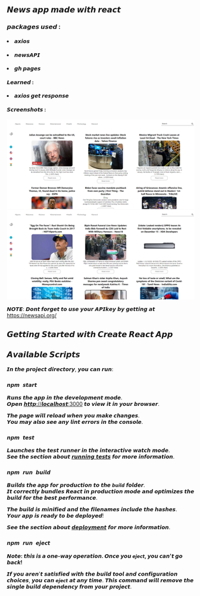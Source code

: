 ## 𝙉𝙚𝙬𝙨 𝙖𝙥𝙥 𝙢𝙖𝙙𝙚 𝙬𝙞𝙩𝙝 𝙧𝙚𝙖𝙘𝙩
### 𝙥𝙖𝙘𝙠𝙖𝙜𝙚𝙨 𝙪𝙨𝙚𝙙 :
#### <li>𝙖𝙭𝙞𝙤𝙨</li>
#### <li>𝙣𝙚𝙬𝙨𝘼𝙋𝙄</li>
#### <li>𝙜𝙝 𝙥𝙖𝙜𝙚𝙨</li> 
<!-- #### 𝘾𝙝𝙚𝙘𝙠 𝙤𝙪𝙩 𝙩𝙝𝙚 𝙙𝙚𝙥𝙡𝙤𝙮𝙢𝙚𝙣𝙩 : https://nisabmohd.github.io/news/ -->

#### 𝙇𝙚𝙖𝙧𝙣𝙚𝙙 : 

#### <li> 𝙖𝙭𝙞𝙤𝙨 𝙜𝙚𝙩 𝙧𝙚𝙨𝙥𝙤𝙣𝙨𝙚</li>


#### 𝙎𝙘𝙧𝙚𝙚𝙣𝙨𝙝𝙤𝙩𝙨 : 

<p align="center">
  <img src="images/1.png" >
  <img src="images/2.png">

</p>

𝙉𝙊𝙏𝙀: 𝘿𝙤𝙣𝙩 𝙛𝙤𝙧𝙜𝙚𝙩 𝙩𝙤 𝙪𝙨𝙚 𝙮𝙤𝙪𝙧 𝘼𝙋𝙄𝙠𝙚𝙮 𝙗𝙮 𝙜𝙚𝙩𝙩𝙞𝙣𝙜 𝙖𝙩          https://newsapi.org/


## 𝙂𝙚𝙩𝙩𝙞𝙣𝙜 𝙎𝙩𝙖𝙧𝙩𝙚𝙙 𝙬𝙞𝙩𝙝 𝘾𝙧𝙚𝙖𝙩𝙚 𝙍𝙚𝙖𝙘𝙩 𝘼𝙥𝙥

## 𝘼𝙫𝙖𝙞𝙡𝙖𝙗𝙡𝙚 𝙎𝙘𝙧𝙞𝙥𝙩𝙨

𝙄𝙣 𝙩𝙝𝙚 𝙥𝙧𝙤𝙟𝙚𝙘𝙩 𝙙𝙞𝙧𝙚𝙘𝙩𝙤𝙧𝙮, 𝙮𝙤𝙪 𝙘𝙖𝙣 𝙧𝙪𝙣:

### `𝙣𝙥𝙢 𝙨𝙩𝙖𝙧𝙩`

𝙍𝙪𝙣𝙨 𝙩𝙝𝙚 𝙖𝙥𝙥 𝙞𝙣 𝙩𝙝𝙚 𝙙𝙚𝙫𝙚𝙡𝙤𝙥𝙢𝙚𝙣𝙩 𝙢𝙤𝙙𝙚.\
𝙊𝙥𝙚𝙣 [𝙝𝙩𝙩𝙥://𝙡𝙤𝙘𝙖𝙡𝙝𝙤𝙨𝙩:3000](𝙝𝙩𝙩𝙥://𝙡𝙤𝙘𝙖𝙡𝙝𝙤𝙨𝙩:3000) 𝙩𝙤 𝙫𝙞𝙚𝙬 𝙞𝙩 𝙞𝙣 𝙮𝙤𝙪𝙧 𝙗𝙧𝙤𝙬𝙨𝙚𝙧.

𝙏𝙝𝙚 𝙥𝙖𝙜𝙚 𝙬𝙞𝙡𝙡 𝙧𝙚𝙡𝙤𝙖𝙙 𝙬𝙝𝙚𝙣 𝙮𝙤𝙪 𝙢𝙖𝙠𝙚 𝙘𝙝𝙖𝙣𝙜𝙚𝙨.\
𝙔𝙤𝙪 𝙢𝙖𝙮 𝙖𝙡𝙨𝙤 𝙨𝙚𝙚 𝙖𝙣𝙮 𝙡𝙞𝙣𝙩 𝙚𝙧𝙧𝙤𝙧𝙨 𝙞𝙣 𝙩𝙝𝙚 𝙘𝙤𝙣𝙨𝙤𝙡𝙚.

### `𝙣𝙥𝙢 𝙩𝙚𝙨𝙩`

𝙇𝙖𝙪𝙣𝙘𝙝𝙚𝙨 𝙩𝙝𝙚 𝙩𝙚𝙨𝙩 𝙧𝙪𝙣𝙣𝙚𝙧 𝙞𝙣 𝙩𝙝𝙚 𝙞𝙣𝙩𝙚𝙧𝙖𝙘𝙩𝙞𝙫𝙚 𝙬𝙖𝙩𝙘𝙝 𝙢𝙤𝙙𝙚.\
𝙎𝙚𝙚 𝙩𝙝𝙚 𝙨𝙚𝙘𝙩𝙞𝙤𝙣 𝙖𝙗𝙤𝙪𝙩 [𝙧𝙪𝙣𝙣𝙞𝙣𝙜 𝙩𝙚𝙨𝙩𝙨](𝙝𝙩𝙩𝙥𝙨://𝙛𝙖𝙘𝙚𝙗𝙤𝙤𝙠.𝙜𝙞𝙩𝙝𝙪𝙗.𝙞𝙤/𝙘𝙧𝙚𝙖𝙩𝙚-𝙧𝙚𝙖𝙘𝙩-𝙖𝙥𝙥/𝙙𝙤𝙘𝙨/𝙧𝙪𝙣𝙣𝙞𝙣𝙜-𝙩𝙚𝙨𝙩𝙨) 𝙛𝙤𝙧 𝙢𝙤𝙧𝙚 𝙞𝙣𝙛𝙤𝙧𝙢𝙖𝙩𝙞𝙤𝙣.

### `𝙣𝙥𝙢 𝙧𝙪𝙣 𝙗𝙪𝙞𝙡𝙙`

𝘽𝙪𝙞𝙡𝙙𝙨 𝙩𝙝𝙚 𝙖𝙥𝙥 𝙛𝙤𝙧 𝙥𝙧𝙤𝙙𝙪𝙘𝙩𝙞𝙤𝙣 𝙩𝙤 𝙩𝙝𝙚 `𝙗𝙪𝙞𝙡𝙙` 𝙛𝙤𝙡𝙙𝙚𝙧.\
𝙄𝙩 𝙘𝙤𝙧𝙧𝙚𝙘𝙩𝙡𝙮 𝙗𝙪𝙣𝙙𝙡𝙚𝙨 𝙍𝙚𝙖𝙘𝙩 𝙞𝙣 𝙥𝙧𝙤𝙙𝙪𝙘𝙩𝙞𝙤𝙣 𝙢𝙤𝙙𝙚 𝙖𝙣𝙙 𝙤𝙥𝙩𝙞𝙢𝙞𝙯𝙚𝙨 𝙩𝙝𝙚 𝙗𝙪𝙞𝙡𝙙 𝙛𝙤𝙧 𝙩𝙝𝙚 𝙗𝙚𝙨𝙩 𝙥𝙚𝙧𝙛𝙤𝙧𝙢𝙖𝙣𝙘𝙚.

𝙏𝙝𝙚 𝙗𝙪𝙞𝙡𝙙 𝙞𝙨 𝙢𝙞𝙣𝙞𝙛𝙞𝙚𝙙 𝙖𝙣𝙙 𝙩𝙝𝙚 𝙛𝙞𝙡𝙚𝙣𝙖𝙢𝙚𝙨 𝙞𝙣𝙘𝙡𝙪𝙙𝙚 𝙩𝙝𝙚 𝙝𝙖𝙨𝙝𝙚𝙨.\
𝙔𝙤𝙪𝙧 𝙖𝙥𝙥 𝙞𝙨 𝙧𝙚𝙖𝙙𝙮 𝙩𝙤 𝙗𝙚 𝙙𝙚𝙥𝙡𝙤𝙮𝙚𝙙!

𝙎𝙚𝙚 𝙩𝙝𝙚 𝙨𝙚𝙘𝙩𝙞𝙤𝙣 𝙖𝙗𝙤𝙪𝙩 [𝙙𝙚𝙥𝙡𝙤𝙮𝙢𝙚𝙣𝙩](𝙝𝙩𝙩𝙥𝙨://𝙛𝙖𝙘𝙚𝙗𝙤𝙤𝙠.𝙜𝙞𝙩𝙝𝙪𝙗.𝙞𝙤/𝙘𝙧𝙚𝙖𝙩𝙚-𝙧𝙚𝙖𝙘𝙩-𝙖𝙥𝙥/𝙙𝙤𝙘𝙨/𝙙𝙚𝙥𝙡𝙤𝙮𝙢𝙚𝙣𝙩) 𝙛𝙤𝙧 𝙢𝙤𝙧𝙚 𝙞𝙣𝙛𝙤𝙧𝙢𝙖𝙩𝙞𝙤𝙣.

### `𝙣𝙥𝙢 𝙧𝙪𝙣 𝙚𝙟𝙚𝙘𝙩`

**𝙉𝙤𝙩𝙚: 𝙩𝙝𝙞𝙨 𝙞𝙨 𝙖 𝙤𝙣𝙚-𝙬𝙖𝙮 𝙤𝙥𝙚𝙧𝙖𝙩𝙞𝙤𝙣. 𝙊𝙣𝙘𝙚 𝙮𝙤𝙪 `𝙚𝙟𝙚𝙘𝙩`, 𝙮𝙤𝙪 𝙘𝙖𝙣'𝙩 𝙜𝙤 𝙗𝙖𝙘𝙠!**

𝙄𝙛 𝙮𝙤𝙪 𝙖𝙧𝙚𝙣'𝙩 𝙨𝙖𝙩𝙞𝙨𝙛𝙞𝙚𝙙 𝙬𝙞𝙩𝙝 𝙩𝙝𝙚 𝙗𝙪𝙞𝙡𝙙 𝙩𝙤𝙤𝙡 𝙖𝙣𝙙 𝙘𝙤𝙣𝙛𝙞𝙜𝙪𝙧𝙖𝙩𝙞𝙤𝙣 𝙘𝙝𝙤𝙞𝙘𝙚𝙨, 𝙮𝙤𝙪 𝙘𝙖𝙣 `𝙚𝙟𝙚𝙘𝙩` 𝙖𝙩 𝙖𝙣𝙮 𝙩𝙞𝙢𝙚. 𝙏𝙝𝙞𝙨 𝙘𝙤𝙢𝙢𝙖𝙣𝙙 𝙬𝙞𝙡𝙡 𝙧𝙚𝙢𝙤𝙫𝙚 𝙩𝙝𝙚 𝙨𝙞𝙣𝙜𝙡𝙚 𝙗𝙪𝙞𝙡𝙙 𝙙𝙚𝙥𝙚𝙣𝙙𝙚𝙣𝙘𝙮 𝙛𝙧𝙤𝙢 𝙮𝙤𝙪𝙧 𝙥𝙧𝙤𝙟𝙚𝙘𝙩.
